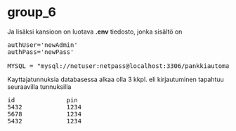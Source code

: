# group_6

Ja lisäksi kansioon on luotava <b>.env</b> tiedosto, jonka sisältö on
<pre>
authUser='newAdmin'
authPass='newPass'

MYSQL = "mysql://netuser:netpass@localhost:3306/pankkiautomaatti"
</pre>

Kayttajatunnuksia databasessa alkaa olla 3 kkpl.
eli kirjautuminen tapahtuu seuraavilla tunnuksilla


<pre>
id              pin
5432            1234
5678            1234
5432            1234
</pre>
